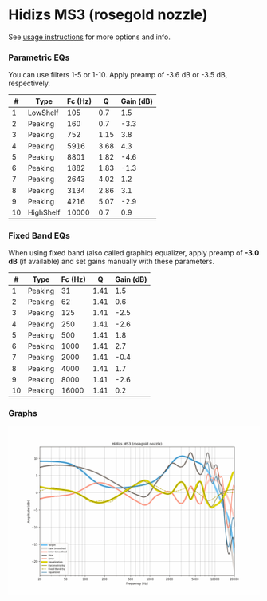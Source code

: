 # Hidizs MS3 (rosegold nozzle)
See [usage instructions](https://github.com/jaakkopasanen/AutoEq#usage) for more options and info.

### Parametric EQs
You can use filters 1-5 or 1-10. Apply preamp of -3.6 dB or -3.5 dB, respectively.

|   # | Type      |   Fc (Hz) |    Q |   Gain (dB) |
|-----|-----------|-----------|------|-------------|
|   1 | LowShelf  |       105 | 0.7  |         1.5 |
|   2 | Peaking   |       160 | 0.7  |        -3.3 |
|   3 | Peaking   |       752 | 1.15 |         3.8 |
|   4 | Peaking   |      5916 | 3.68 |         4.3 |
|   5 | Peaking   |      8801 | 1.82 |        -4.6 |
|   6 | Peaking   |      1882 | 1.83 |        -1.3 |
|   7 | Peaking   |      2643 | 4.02 |         1.2 |
|   8 | Peaking   |      3134 | 2.86 |         3.1 |
|   9 | Peaking   |      4216 | 5.07 |        -2.9 |
|  10 | HighShelf |     10000 | 0.7  |         0.9 |

### Fixed Band EQs
When using fixed band (also called graphic) equalizer, apply preamp of **-3.0 dB** (if available) and set gains manually with these parameters.

|   # | Type    |   Fc (Hz) |    Q |   Gain (dB) |
|-----|---------|-----------|------|-------------|
|   1 | Peaking |        31 | 1.41 |         1.5 |
|   2 | Peaking |        62 | 1.41 |         0.6 |
|   3 | Peaking |       125 | 1.41 |        -2.5 |
|   4 | Peaking |       250 | 1.41 |        -2.6 |
|   5 | Peaking |       500 | 1.41 |         1.8 |
|   6 | Peaking |      1000 | 1.41 |         2.7 |
|   7 | Peaking |      2000 | 1.41 |        -0.4 |
|   8 | Peaking |      4000 | 1.41 |         1.7 |
|   9 | Peaking |      8000 | 1.41 |        -2.6 |
|  10 | Peaking |     16000 | 1.41 |         0.2 |

### Graphs
![](./Hidizs%20MS3%20(rosegold%20nozzle).png)

